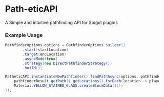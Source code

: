 # Path-eticAPI

A Simple and intuitive pathfinding API for Spigot plugins

### Example Usage
```java
PathfinderOptions options = PathfinderOptions.builder()
        .start(startLocation)
        .target(endLocation)
        .asyncMode(true)
        .strategy(new DirectPathfinderStrategy())
        .build();

PatheticAPI.instantiateNewPathfinder().findPathAsync(options, pathfinderResult -> {
    pathfinderResult.getPath().getLocations().forEach(location -> player.sendBlockChange(location, 
    Material.YELLOW_STAINED_GLASS.createBlockData()));
});